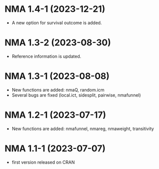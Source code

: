 # NMA 1.4-1 (2023-12-21)

- A new option for survival outcome is added.

# NMA 1.3-2 (2023-08-30)

- Reference information is updated.

# NMA 1.3-1 (2023-08-08)

- New functions are added: nmaQ, random.icm
- Several bugs are fixed (local.ict, sidesplit, pairwise, nmafunnel)

# NMA 1.2-1 (2023-07-17)

- New functions are added: nmafunnel, nmareg, nmaweight, transitivity

# NMA 1.1-1 (2023-07-07)

- first version released on CRAN

